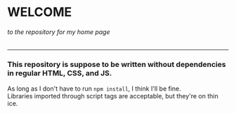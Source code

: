 # WELCOME
###### to the repository for my home page
---
### This repository is suppose to be written without dependencies in regular HTML, CSS, and JS.
As long as I don't have to run `npm install`, I think I'll be fine.<br/>
Libraries imported through script tags are acceptable, but they're on thin ice.
